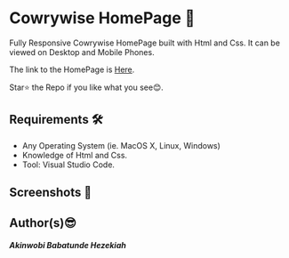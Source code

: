# Cowrywise HomePage :star2:

Fully Responsive Cowrywise HomePage built with Html and Css. It can be viewed on Desktop and Mobile Phones.

The link to the HomePage is [Here](http://babzt.github.io/Cowrywise/).

Star:star: the Repo if you like what you see:blush:.

## Requirements :hammer_and_wrench: 

- Any Operating System (ie. MacOS X, Linux, Windows)
- Knowledge of Html and Css.
- Tool: Visual Studio Code.

 ## Screenshots :camera_flash:



## Author(s):sunglasses:
##### Akinwobi Babatunde Hezekiah



